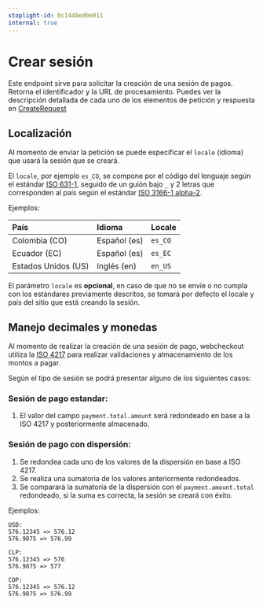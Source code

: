 ```yaml
---
stoplight-id: 0c1448ed0e011
internal: true
---
```


# Crear sesión

Este endpoint sirve para solicitar la creación de una sesión de pagos.
Retorna el identificador y la URL de procesamiento.
Puedes ver la descripción detallada de cada uno de los elementos de petición y respuesta en
[CreateRequest](../reference/WebCheckout-ES.yaml/paths/\~1api\~1session/post)

## Localización

Al momento de enviar la petición se puede especificar el `locale` (idioma) que usará la sesión que se creará.

El `locale`, por ejemplo `es_CO`, se compone por el código del lenguaje según el estándar [ISO 631-1](https://en.wikipedia.org/wiki/List_of_ISO\_639-1\_codes), seguido de un guión bajo `_` y 2 letras que corresponden al país según el estándar [ISO 3166-1 alpha-2](https://es.wikipedia.org/wiki/ISO\_3166-1#C%C3%B3digos_ISO\_3166-1).

Ejemplos:

| País                | Idioma       | Locale  |
| :------------------ | :----------- | :------ |
| Colombia (CO)       | Español (es) | `es_CO` |
| Ecuador  (EC)       | Español (es) | `es_EC` |
| Estados Unidos (US) | Inglés  (en) | `en_US` |

El parámetro `locale` es **opcional**, en caso de que no se envíe o no cumpla con los estándares previamente descritos, se tomará por defecto el locale y país del sitio que está creando la sesión.

## Manejo decimales y monedas

Al momento de realizar la creación de una sesión de pago, webcheckout utiliza la [ISO 4217](https://es.wikipedia.org/wiki/ISO\_4217) para realizar validaciones y almacenamiento de los montos a pagar.

Según el tipo de sesión se podrá presentar alguno de los siguientes casos:

### Sesión de pago estandar:

1. El valor del campo `payment.total.amount` será redondeado en base a la ISO 4217 y posteriormente almacenado.

### Sesión de pago con dispersión:

1. Se redondea cada uno de los valores de la dispersión en base a ISO 4217.
2. Se realiza una sumatoria de los valores anteriormente redondeados.
3. Se comparará la sumatoria de la dispersión con el `payment.amount.total` redondeado,  si la suma es correcta, la sesión se creará con éxito.

Ejemplos:

```
USD: 
576.12345 => 576.12
576.9875 => 576.99

CLP:
576.12345 => 576
576.9875 => 577

COP:
576.12345 => 576.12
576.9875 => 576.99
```
